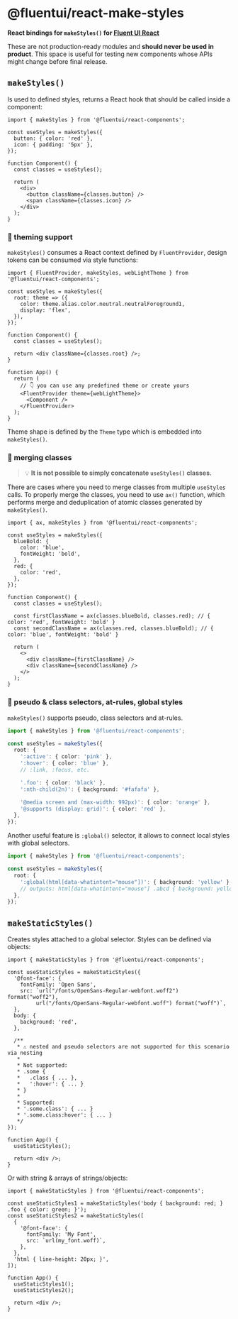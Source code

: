 # @fluentui/react-make-styles

**React bindings for `makeStyles()` for [Fluent UI React](https://developer.microsoft.com/en-us/fluentui)**

These are not production-ready modules and **should never be used in product**. This space is useful for testing new components whose APIs might change before final release.

## `makeStyles()`

Is used to defined styles, returns a React hook that should be called inside a component:

```tsx
import { makeStyles } from '@fluentui/react-components';

const useStyles = makeStyles({
  button: { color: 'red' },
  icon: { padding: '5px' },
});

function Component() {
  const classes = useStyles();

  return (
    <div>
      <button className={classes.button} />
      <span className={classes.icon} />
    </div>
  );
}
```

### 💅 theming support

`makeStyles()` consumes a React context defined by `FluentProvider`, design tokens can be consumed via style functions:

```tsx
import { FluentProvider, makeStyles, webLightTheme } from '@fluentui/react-components';

const useStyles = makeStyles({
  root: theme => ({
    color: theme.alias.color.neutral.neutralForeground1,
    display: 'flex',
  }),
});

function Component() {
  const classes = useStyles();

  return <div className={classes.root} />;
}

function App() {
  return (
    // 👇 you can use any predefined theme or create yours
    <FluentProvider theme={webLightTheme}>
      <Component />
    </FluentProvider>
  );
}
```

Theme shape is defined by the `Theme` type which is embedded into `makeStyles()`.

### 🔀 merging classes

> 💡 **It is not possible to simply concatenate `useStyles()` classes.**

There are cases where you need to merge classes from multiple `useStyles` calls. To properly merge the classes, you need to use `ax()` function, which performs merge and deduplication of atomic classes generated by `makeStyles()`.

```tsx
import { ax, makeStyles } from '@fluentui/react-components';

const useStyles = makeStyles({
  blueBold: {
    color: 'blue',
    fontWeight: 'bold',
  },
  red: {
    color: 'red',
  },
});

function Component() {
  const classes = useStyles();

  const firstClassName = ax(classes.blueBold, classes.red); // { color: 'red', fontWeight: 'bold' }
  const secondClassName = ax(classes.red, classes.blueBold); // { color: 'blue', fontWeight: 'bold' }

  return (
    <>
      <div className={firstClassName} />
      <div className={secondClassName} />
    </>
  );
}
```

### 📃 pseudo & class selectors, at-rules, global styles

`makeStyles()` supports pseudo, class selectors and at-rules.

```ts
import { makeStyles } from '@fluentui/react-components';

const useStyles = makeStyles({
  root: {
    ':active': { color: 'pink' },
    ':hover': { color: 'blue' },
    // :link, :focus, etc.

    '.foo': { color: 'black' },
    ':nth-child(2n)': { background: '#fafafa' },

    '@media screen and (max-width: 992px)': { color: 'orange' },
    '@supports (display: grid)': { color: 'red' },
  },
});
```

Another useful feature is `:global()` selector, it allows to connect local styles with global selectors.

```ts
import { makeStyles } from '@fluentui/react-components';

const useStyles = makeStyles({
  root: {
    ':global(html[data-whatintent="mouse"])': { background: 'yellow' },
    // outputs: html[data-whatintent="mouse"] .abcd { background: yellow }
  },
});
```

## `makeStaticStyles()`

Creates styles attached to a global selector. Styles can be defined via objects:

```tsx
import { makeStaticStyles } from '@fluentui/react-components';

const useStaticStyles = makeStaticStyles({
  '@font-face': {
    fontFamily: 'Open Sans',
    src: `url("/fonts/OpenSans-Regular-webfont.woff2") format("woff2"),
         url("/fonts/OpenSans-Regular-webfont.woff") format("woff")`,
  },
  body: {
    background: 'red',
  },

  /**
   * ⚠️ nested and pseudo selectors are not supported for this scenario via nesting
   *
   * Not supported:
   * .some {
   *   .class { ... },
   *   ':hover': { ... }
   * }
   *
   * Supported:
   * '.some.class': { ... }
   * '.some.class:hover': { ... }
   */
});

function App() {
  useStaticStyles();

  return <div />;
}
```

Or with string & arrays of strings/objects:

```tsx
import { makeStaticStyles } from '@fluentui/react-components';

const useStaticStyles1 = makeStaticStyles('body { background: red; } .foo { color: green; }');
const useStaticStyles2 = makeStaticStyles([
  {
    '@font-face': {
      fontFamily: 'My Font',
      src: `url(my_font.woff)`,
    },
  },
  'html { line-height: 20px; }',
]);

function App() {
  useStaticStyles1();
  useStaticStyles2();

  return <div />;
}
```
